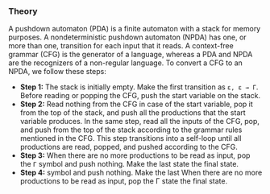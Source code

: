### Theory

A pushdown automaton (PDA) is a finite automaton with a stack for memory purposes. A nondeterministic pushdown automaton (NPDA) has one, or more than one, transition for each input that it reads.
A context-free grammar (CFG) is the generator of a language, whereas a PDA and NPDA are the recognizers of a non-regular language.
To convert a CFG to an NPDA, we follow these steps:
  <ul>
    <li>
      <strong>Step 1:</strong> The stack is initially empty. Make the first transition as <code>&epsilon;, &epsilon; → Γ</code>. Before reading or popping the CFG, push the start variable on the stack.
    </li>
    <li>
      <strong>Step 2:</strong> Read nothing from the CFG in case of the start variable, pop it from the top of the stack, and push all the productions that the start variable produces. In the same step, read all the inputs of the CFG, pop, and push from the top of the stack according to the grammar rules mentioned in the CFG. This step transitions into a self-loop until all productions are read, popped, and pushed according to the CFG.
    </li>
    <li>
      <strong>Step 3:</strong> When there are no more productions to be read as input, pop the <code>Γ</code> symbol and push nothing. Make the last state the final state.
    </li>
<li> <strong>Step 4:</strong>
symbol and push nothing. Make the last   When there are no more productions to be read as input, pop the &Gamma;
state the final state. 
    </li>
  </ul>
